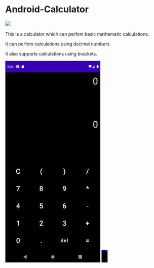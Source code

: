 # Android-Calculator

<img src="https://img.shields.io/badge/Android-3DDC84?style=for-the-badge&logo=android&logoColor=white" />

This is a calculator which can perfom basic mathematic calculations.

It can perfom calculations using decimal numbers.

It also supports calculations using brackets.


<img src="img/img-0.png" width="300px"/> <img src="img/img-1.png" width="18.75rem"/>
